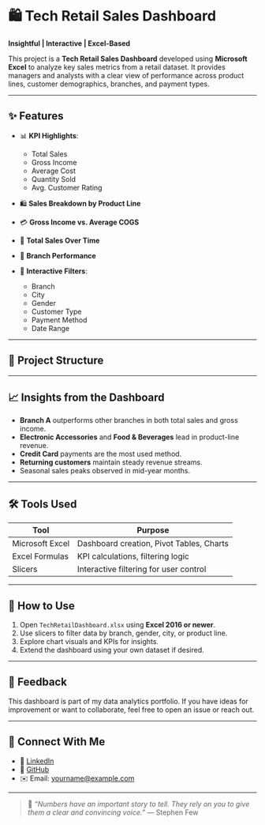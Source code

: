 # 🛍️ Tech Retail Sales Dashboard

**Insightful | Interactive | Excel-Based**

This project is a **Tech Retail Sales Dashboard** developed using **Microsoft Excel** to analyze key sales metrics from a retail dataset. It provides managers and analysts with a clear view of performance across product lines, customer demographics, branches, and payment types.

---

## ✨ Features

- 📊 **KPI Highlights**:  
  - Total Sales  
  - Gross Income  
  - Average Cost  
  - Quantity Sold  
  - Avg. Customer Rating  

- 🛍️ **Sales Breakdown by Product Line**
- 💳 **Gross Income vs. Average COGS**
- 📆 **Total Sales Over Time**
- 🏪 **Branch Performance**
- 🎯 **Interactive Filters**:
  - Branch  
  - City  
  - Gender  
  - Customer Type  
  - Payment Method  
  - Date Range  

---

## 📁 Project Structure


---

## 📈 Insights from the Dashboard

- **Branch A** outperforms other branches in both total sales and gross income.
- **Electronic Accessories** and **Food & Beverages** lead in product-line revenue.
- **Credit Card** payments are the most used method.
- **Returning customers** maintain steady revenue streams.
- Seasonal sales peaks observed in mid-year months.

---

## 🛠 Tools Used

| Tool          | Purpose                             |
|---------------|-------------------------------------|
| Microsoft Excel | Dashboard creation, Pivot Tables, Charts |
| Excel Formulas | KPI calculations, filtering logic  |
| Slicers       | Interactive filtering for user control |

---

## 🚀 How to Use

1. Open `TechRetailDashboard.xlsx` using **Excel 2016 or newer**.
2. Use slicers to filter data by branch, gender, city, or product line.
3. Explore chart visuals and KPIs for insights.
4. Extend the dashboard using your own dataset if desired.

---

## 🙌 Feedback

This dashboard is part of my data analytics portfolio. If you have ideas for improvement or want to collaborate, feel free to open an issue or reach out.

---

## 🔗 Connect With Me

- 💼 [LinkedIn](https://linkedin.com/in/yourname)
- 🐙 [GitHub](https://github.com/yourusername)
- ✉️ Email: yourname@example.com

---

> 💬 *“Numbers have an important story to tell. They rely on you to give them a clear and convincing voice.”* — Stephen Few
